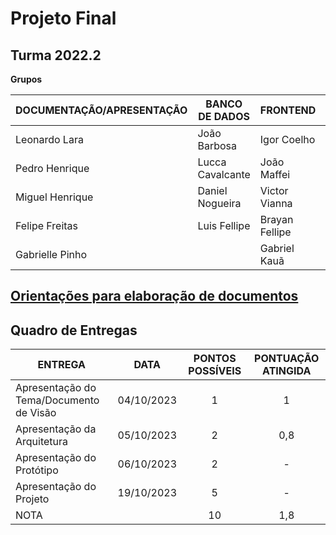 # Projeto Final 
## Turma 2022.2

**Grupos**

| DOCUMENTAÇÃO/APRESENTAÇÃO | BANCO DE DADOS   | FRONTEND       | BACKEND           |
|---------------------------|------------------|----------------|-------------------|
| Leonardo Lara             | João Barbosa     | Igor Coelho    | Leonardo Teixeira |
| Pedro Henrique            | Lucca Cavalcante | João Maffei    | Bernardo Botelho  |
| Miguel Henrique           | Daniel Nogueira  | Victor Vianna  | Ananias Severino  |
| Felipe Freitas            | Luis Fellipe     | Brayan Fellipe | João Martins      |
| Gabrielle Pinho           |                  | Gabriel Kauã   |                   |

## [Orientações para elaboração de documentos](https://github.com/fabianomoreira/projeto-final-2022.2/tree/main/orientacoes%20para%20o%20projeto)

## Quadro de Entregas

| ENTREGA                                 | DATA       | PONTOS POSSÍVEIS | PONTUAÇÃO ATINGIDA |
|-----------------------------------------|------------|:----------------:|:------------------:|
| Apresentação do Tema/Documento de Visão | 04/10/2023 | 1                | 1                  |
| Apresentação da Arquitetura             | 05/10/2023 | 2                | 0,8                |
| Apresentação do Protótipo               | 06/10/2023 | 2                | -                  |
| Apresentação do Projeto                 | 19/10/2023 | 5                | -                  |
| NOTA                                    |            | 10               | 1,8                |
